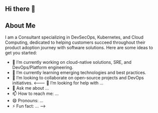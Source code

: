## Hi there 👋

## About Me
I am a Consultant specializing in DevSecOps, Kubernetes, and Cloud Computing, dedicated to helping customers succeed throughout their product adoption journey with software solutions.
Here are some ideas to get you started:

- 🔭 I’m currently working on cloud-native solutions, SRE, and DevOps/Platform engineering.
- 🌱 I’m currently learning emerging technologies and best practices.
- 👯 I’m looking to collaborate on open-source projects and DevOps initiatives.
<--- 🤔 I’m looking for help with ...
- 💬 Ask me about ...
- 📫 How to reach me: ...
- 😄 Pronouns: ...
- ⚡ Fun fact: ...
-->
